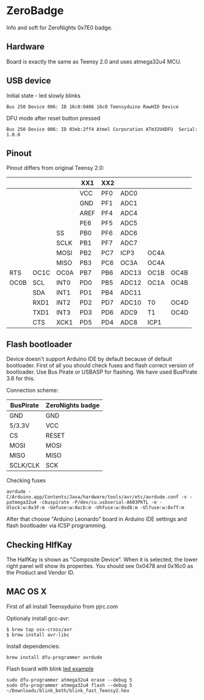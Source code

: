 # ZeroBadge
Info and soft for ZeroNights 0x7E0 badge.

## Hardware
Board is exactly the same as Teensy 2.0 and uses atmega32u4 MCU.

## USB device

Initial state - led slowly blinks
```
Bus 250 Device 006: ID 16c0:0486 16c0 Teensyduino RawHID Device
```

DFU mode after reset button pressed
```
Bus 250 Device 006: ID 03eb:2ff4 Atmel Corporation ATm32U4DFU  Serial: 1.0.0
```

## Pinout

Pinout differs from original Teensy 2.0:

|   |   |   |XX1|XX2|   |   |   |
|---|---|---|---|---|---|---|---|
|   |   |   |VCC|PF0|ADC0|   |   |
|   |   |   |GND|PF1|ADC1|   |   |
|   |   |   |AREF|PF4|ADC4|   |   |
|   |   |   |PE6|PF5|ADC5|   |   |
|   |   |SS|PB0|PF6|ADC6|   |   |
|   |   |SCLK|PB1|PF7|ADC7|   |   |
|   |   |MOSI|PB2|PC7|ICP3|OC4A|   |
|   |   |MISO|PB3|PC6|OC3A|OC4A|   |
|RTS|OC1C|OC0A|PB7|PB6|ADC13|OC1B|OC4B|
|OC0B|SCL|INT0|PD0|PB5|ADC12|OC1A|OC4B|
|   |SDA|INT1|PD1|PB4|ADC11|   |   |
|   |RXD1|INT2|PD2|PD7|ADC10|T0|OC4D|
|   |TXD1|INT3|PD3|PD6|ADC9|T1|OC4D|
|   |CTS|XCK1|PD5|PD4|ADC8|ICP1|   |

## Flash bootloader

Device doesn't support Arduino IDE by default because of default bootloader. First of all you should check fuses and flash correct version of bootloader. Use Bus Pirate or USBASP for flashing.
We have used BusPirate 3.6 for this.

Connection scheme:

|BusPirate|ZeroNights badge|
|---|---|
|GND|GND|
|5/3.3V|VCC|
|CS|RESET|
|MOSI|MOSI|
|MISO|MISO|
|SCLK/CLK|SCK|

Checking fuses
```
avrdude -C/Arduino.app/Contents/Java/hardware/tools/avr/etc/avrdude.conf -v -patmega32u4 -cbuspirate -P/dev/cu.usbserial-A603PKTL -e -Ulock:w:0x3F:m -Uefuse:w:0xcb:m -Uhfuse:w:0xd8:m -Ulfuse:w:0xff:m
```

After that choose "Arduino Leonardo" board in Arduino IDE settings and flash bootloader via ICSP programming.


## Checking HlfKay

The HalfKay is shown as "Composite Device". When it is selected, the lower right panel will show its properites. You should see 0x0478 and 0x16c0 as the Product and Vendor ID.


## MAC OS X

First of all install Teensyduino from pjrc.com

Optionaly install gcc-avr:
```
$ brew tap osx-cross/avr
$ brew install avr-libc
```

Install dependencies:
```
brew install dfu-programmer avrdude
```

Flash board with blink [led example](https://www.pjrc.com/teensy/blink_both.zip)
```
sudo dfu-programmer atmega32u4 erase --debug 5
sudo dfu-programmer atmega32u4 flash --debug 5 ~/Downloads/blink_both/blink_fast_Teensy2.hex
```
